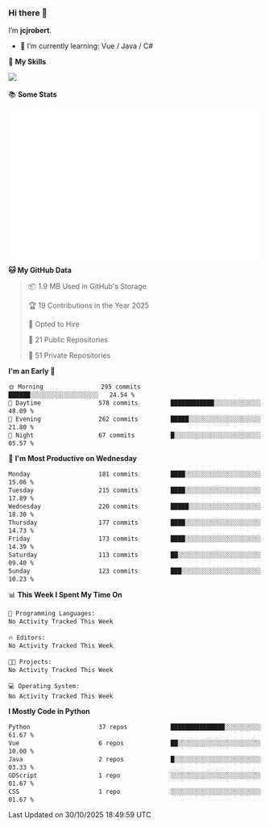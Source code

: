 ### Hi there 👋

I’m **jcjrobert**.

- 🌱 I’m currently learning: Vue / Java / C#

🌟 **My Skills**

![](https://img.shields.io/badge/-Python-3e74a2?style=flat-square&logo=Python&logoColor=fff)

📚 **Some Stats**

![](https://github.com/jcjrobert/github-stats/blob/master/generated/overview.svg)

<!--START_SECTION:waka-->
**🐱 My GitHub Data** 

> 📦 1.9 MB Used in GitHub's Storage 
 > 
> 🏆 19 Contributions in the Year 2025
 > 
> 💼 Opted to Hire
 > 
> 📜 21 Public Repositories 
 > 
> 🔑 51 Private Repositories 
 > 
**I'm an Early 🐤** 

```text
🌞 Morning                295 commits         ██████░░░░░░░░░░░░░░░░░░░   24.54 % 
🌆 Daytime                578 commits         ████████████░░░░░░░░░░░░░   48.09 % 
🌃 Evening                262 commits         █████░░░░░░░░░░░░░░░░░░░░   21.80 % 
🌙 Night                  67 commits          █░░░░░░░░░░░░░░░░░░░░░░░░   05.57 % 
```
📅 **I'm Most Productive on Wednesday** 

```text
Monday                   181 commits         ████░░░░░░░░░░░░░░░░░░░░░   15.06 % 
Tuesday                  215 commits         ████░░░░░░░░░░░░░░░░░░░░░   17.89 % 
Wednesday                220 commits         █████░░░░░░░░░░░░░░░░░░░░   18.30 % 
Thursday                 177 commits         ████░░░░░░░░░░░░░░░░░░░░░   14.73 % 
Friday                   173 commits         ████░░░░░░░░░░░░░░░░░░░░░   14.39 % 
Saturday                 113 commits         ██░░░░░░░░░░░░░░░░░░░░░░░   09.40 % 
Sunday                   123 commits         ███░░░░░░░░░░░░░░░░░░░░░░   10.23 % 
```


📊 **This Week I Spent My Time On** 

```text
💬 Programming Languages: 
No Activity Tracked This Week

🔥 Editors: 
No Activity Tracked This Week

🐱‍💻 Projects: 
No Activity Tracked This Week

💻 Operating System: 
No Activity Tracked This Week
```

**I Mostly Code in Python** 

```text
Python                   37 repos            ███████████████░░░░░░░░░░   61.67 % 
Vue                      6 repos             ██░░░░░░░░░░░░░░░░░░░░░░░   10.00 % 
Java                     2 repos             █░░░░░░░░░░░░░░░░░░░░░░░░   03.33 % 
GDScript                 1 repo              ░░░░░░░░░░░░░░░░░░░░░░░░░   01.67 % 
CSS                      1 repo              ░░░░░░░░░░░░░░░░░░░░░░░░░   01.67 % 
```




 Last Updated on 30/10/2025 18:49:59 UTC
<!--END_SECTION:waka-->
